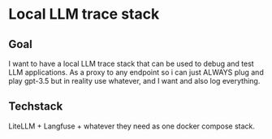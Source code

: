 # Local LLM trace stack

## Goal
I want to have a local LLM trace stack that can be used to debug and test LLM applications.
As a proxy to any endpoint so i can just ALWAYS plug and play gpt-3.5 but in reality use whatever, and I want and also log everything.

## Techstack
LiteLLM + Langfuse + whatever they need as one docker compose stack.



